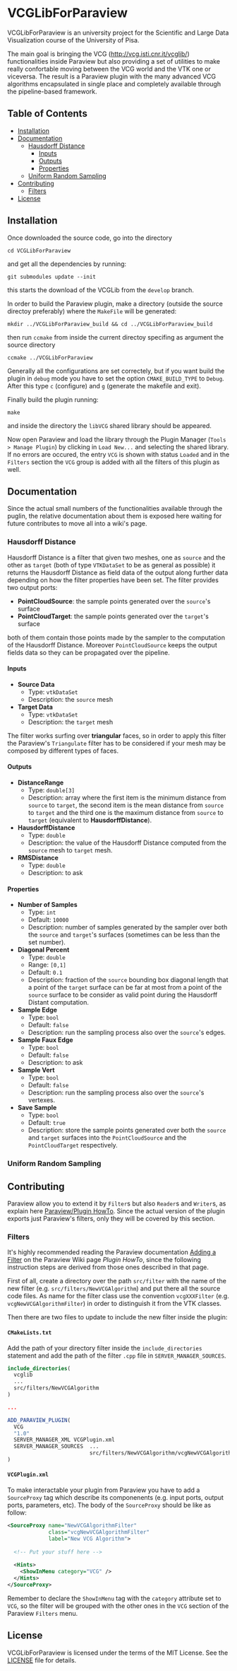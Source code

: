 # VCGLibForParaview
VCGLibForParaview is an university project for the Scientific and Large Data
Visualization course of the University of Pisa.

The main goal is bringing the VCG (http://vcg.isti.cnr.it/vcglib/)
functionalities inside Paraview but also providing a set of utilities to make 
really confortable moving between the VCG world and the VTK one or viceversa.
The result is a Paraview plugin with the many advanced VCG algorithms
encapsulated in single place and completely available through the
pipeline-based framework. 

## Table of Contents
* [Installation](#installation)
* [Documentation](#documentation)
  * [Hausdorff Distance](#hausdorff-distance)
    * [Inputs](#inputs)
    * [Outputs](#outputs)
    * [Properties](#properties)
  * [Uniform Random Sampling](#uniform-random-sampling)
* [Contributing](#contributing)
  * [Filters](#filters)
* [License](#license)

## Installation
Once downloaded the source code, go into the directory

```
cd VCGLibForParaview
```

and get all the dependencies by running:

```
git submodules update --init
```

this starts the download of the VCGLib from the `develop` branch.

In order to build the Paraview plugin, make a directory (outside the source 
directoy preferably) where the `MakeFile` will be generated:

```
mkdir ../VCGLibForParaview_build && cd ../VCGLibForParaview_build
```

then run `ccmake` from inside the current directoy specifing as argument the 
source directory

```
ccmake ../VCGLibForParaview
```

Generally all the configurations are set correctely, but if you want build the
plugin in `debug` mode you have to set the option `CMAKE_BUILD_TYPE` to
`Debug`. After this type `c` (configure) and `g` (generate the makefile and
exit).

Finally build the plugin running:

```
make
``` 

and inside the directory the `libVCG` shared library should be appeared.

Now open Paraview and load the library through the Plugin Manager
(`Tools > Manage Plugin`) by clicking in `Load New...` and selecting the
shared library. If no errors are occured, the entry `VCG` is shown with status 
`Loaded` and in the `Filters` section the `VCG` group is added with
all the filters of this plugin as well.

## Documentation
Since the actual small numbers of the functionalities available through the
puglin, the relative documentation about them is exposed here waiting for future
contributes to move all into a wiki's page.

### Hausdorff Distance
Hausdorff Distance is a filter that given two meshes, one as `source`
and the other as `target` (both of type `VTKDataSet` to be as
general as possible) it returns the Hausdorff Distance as field data
of the output along further data depending on how the filter
properties have been set. The filter provides two output ports: 
* **PointCloudSource**: the sample points generated over the `source`'s
surface
* **PointCloudTarget**: the sample points generated over the `target`'s
surface

both of them contain those points made by the sampler to the computation
of the Hausdorff Distance. Moreover `PointCloudSource` keeps the output
fields data so they can be propagated over the pipeline.

#### Inputs
* **Source Data**
  * Type: `vtkDataSet`
  * Description: the `source` mesh
* **Target Data**
  * Type: `vtkDataSet`
  * Description: the `target` mesh

The filter works surfing over **triangular** faces, so in order
to apply this filter the Paraview's `Triangulate` filter has to be
considered if your mesh may be composed by different types of faces.

#### Outputs
* **DistanceRange**
  * Type: `double[3]`
  * Description: array where the first item is the minimum distance
  from `source` to `target`, the second item is the mean distance from 
  `source` to `target` and the third one is the maximum distance
  from `source` to `target` (equivalent to **HausdorffDistance**).
* **HausdorffDistance**
  * Type: `double`
  * Description: the value of the Hausdorff Distance computed from the 
  `source` mesh to `target` mesh.
* **RMSDistance**
  * Type: `double`
  * Description: to ask

#### Properties
* **Number of Samples**
  * Type: `int`
  * Default: `10000`
  * Description: number of samples generated by the sampler over both the `source` and 
  `target`'s surfaces (sometimes can be less than the set number).
* **Diagonal Percent**
  * Type: `double`
  * Range: `[0,1]`
  * Default: `0.1`
  * Description: fraction of the `source` bounding box diagonal length that a point of
  the `target` surface can be far at most from a point of the `source` surface to be
  consider as valid point during the Hausdorff Distant computation.
* **Sample Edge**
  * Type: `bool`
  * Default: `false`
  * Description: run the sampling process also over the `source`'s edges.
* **Sample Faux Edge**
  * Type: `bool`
  * Default: `false`
  * Description: to ask
* **Sample Vert**
  * Type: `bool`
  * Default: `false`
  * Description: run the sampling process also over the `source`'s vertexes.
* **Save Sample**
  * Type: `bool`
  * Default: `true`
  * Description: store the sample points generated over both the `source` and `target`
  surfaces into the `PointCloudSource` and the `PointCloudTarget` respectively.

### Uniform Random Sampling

## Contributing
Paraview allow you to extend it by `Filter`s but also `Reader`s and `Writer`s, 
as explain here [Paraview/Plugin HowTo](https://www.paraview.org/Wiki/ParaView/Plugin_HowTo).
Since the actual version of the plugin exports just Paraview's filters, only
they will be covered by this section.

### Filters
It's highly recommended reading the Paraview documentation [Adding a Filter](https://www.paraview.org/Wiki/ParaView/Plugin_HowTo#Adding_a_Filter) on the Paraview Wiki page *Plugin HowTo*,
since the following instruction steps are derived from those ones
described in that page.

First of all, create a directory over the path `src/filter` with the name of
the new filter (e.g. `src/filters/NewVCGAlgorithm`) and put there all the
source code files. As name for the filter class use the convention `vcgXXXFilter`
(e.g. `vcgNewVCGAlgorithmFilter`) in order to distinguish it from the VTK
classes.

Then there are two files to update to include the new filter inside the plugin:

#### `CMakeLists.txt`
Add the path of your directory filter inside the `include_directories` statement
and add the path of the filter `.cpp` file in `SERVER_MANAGER_SOURCES`.

```CMake
include_directories(
  vcglib
  ...
  src/filters/NewVCGAlgorithm
)

...

ADD_PARAVIEW_PLUGIN(
  VCG
  "1.0"
  SERVER_MANAGER_XML VCGPlugin.xml
  SERVER_MANAGER_SOURCES  ...
                          src/filters/NewVCGAlgorithm/vcgNewVCGAlgorithmFiler.cpp
)
```

#### `VCGPlugin.xml`
To make interactable your plugin from Paraview you have to add a `SourceProxy`
tag which describe its componenents (e.g. input ports, output ports, parameters,
etc). The body of the `SourceProxy` should be like as follow:

```XML
<SourceProxy name="NewVCGAlgorithmFilter"
             class="vcgNewVCGAlgorithmFilter"
             label="New VCG Algorithm">
  
  <!-- Put your stuff here -->
  
  <Hints> 
    <ShowInMenu category="VCG" />
  </Hints>
</SourceProxy>
```
Remember to declare the `ShowInMenu` tag with the `category` attribute set 
to `VCG`, so the filter will be grouped with the other ones in the `VCG`
section of the Paraview `Filters` menu.

## License
VCGLibForParaview is licensed under the terms of the MIT License. See the [LICENSE](https://github.com/korut94/VCGLibForParaview/blob/master/LICENSE) file for details.
